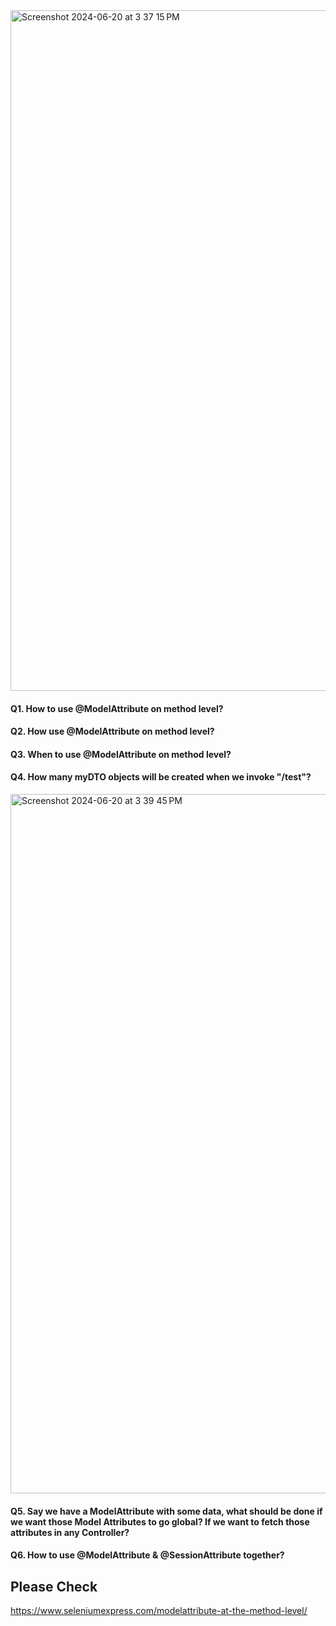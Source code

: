 <img width="1089" alt="Screenshot 2024-06-20 at 3 37 15 PM" src="https://github.com/Malobika8/All-In-One/assets/111234135/508c45e1-7c4f-4afb-a5d5-c97d018762b9">

#### Q1. How to use @ModelAttribute on method level?

#### Q2. How use @ModelAttribute on method level?

#### Q3. When to use @ModelAttribute on method level?

#### Q4. How many myDTO objects will be created when we invoke "/test"?

   <img width="1119" alt="Screenshot 2024-06-20 at 3 39 45 PM" src="https://github.com/Malobika8/All-In-One/assets/111234135/39d99d19-84ae-40a5-8dfa-adc74867d144">

#### Q5. Say we have a ModelAttribute with some data, what should be done if we want those Model Attributes to go global? If we want to fetch those attributes in any Controller?

#### Q6. How to use @ModelAttribute & @SessionAttribute together?


## Please Check

https://www.seleniumexpress.com/modelattribute-at-the-method-level/


